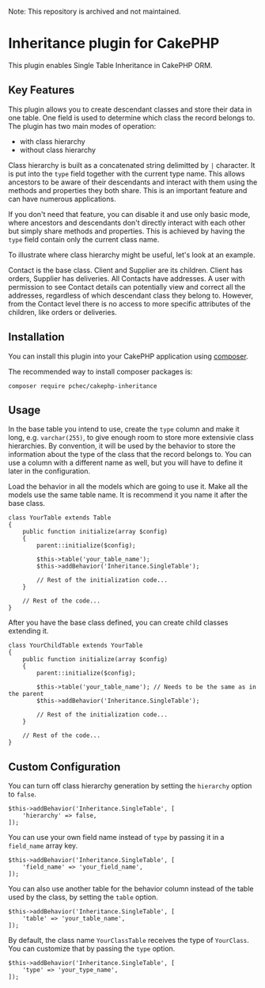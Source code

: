 Note: This repository is archived and not maintained.

# Inheritance plugin for CakePHP

This plugin enables Single Table Inheritance in CakePHP ORM.

## Key Features

This plugin allows you to create descendant classes and store their data in one table. One field is used to determine which class the record belongs to. The plugin has two main modes of operation:
- with class hierarchy
- without class hierarchy

Class hierarchy is built as a concatenated string delimitted by `|` character. It is put into the `type` field together with the current type name. This allows ancestors to be aware of their descendants and interact with them using the methods and properties they both share. This is an important feature and can have numerous applications.

If you don't need that feature, you can disable it and use only basic mode, where ancestors and descendants don't directly interact with each other but simply share methods and properties. This is achieved by having the `type` field contain only the current class name.

To illustrate where class hierarchy might be useful, let's look at an example.

Contact is the base class. Client and Supplier are its children. Client has orders, Supplier has deliveries. All Contacts have addresses. A user with permission to see Contact details can potentially view and correct all the addresses, regardless of which descendant class they belong to. However, from the Contact level there is no access to more specific attributes of the children, like orders or deliveries.

## Installation

You can install this plugin into your CakePHP application using [composer](http://getcomposer.org).

The recommended way to install composer packages is:

```
composer require pchec/cakephp-inheritance
```

## Usage

In the base table you intend to use, create the `type` column and make it long, e.g. `varchar(255)`, to give enough room to store more extensivie class hierarchies. By convention, it will be used by the behavior to store the information about the type of the class that the record belongs to. You can use a column with a different name as well, but you will have to define it later in the configuration.

Load the behavior in all the models which are going to use it. Make all the models use the same table name. It is recommend it you name it after the base class.

```
class YourTable extends Table
{
    public function initialize(array $config)
    {
        parent::initialize($config);

        $this->table('your_table_name');
        $this->addBehavior('Inheritance.SingleTable');

        // Rest of the initialization code...
    }

    // Rest of the code...
}
```

After you have the base class defined, you can create child classes extending it.

```
class YourChildTable extends YourTable
{
    public function initialize(array $config)
    {
        parent::initialize($config);

        $this->table('your_table_name'); // Needs to be the same as in the parent
        $this->addBehavior('Inheritance.SingleTable');

        // Rest of the initialization code...
    }

    // Rest of the code...
}
```

## Custom Configuration

You can turn off class hierarchy generation by setting the `hierarchy` option to `false`.
```
$this->addBehavior('Inheritance.SingleTable', [
	'hierarchy' => false,
]);
```

You can use your own field name instead of `type` by passing it in a `field_name` array key.

```
$this->addBehavior('Inheritance.SingleTable', [
	'field_name' => 'your_field_name',
]);
```

You can also use another table for the behavior column instead of the table used by the class, by setting the `table` option.

```
$this->addBehavior('Inheritance.SingleTable', [
	'table' => 'your_table_name',
]);
```

By default, the class name `YourClassTable` receives the type of `YourClass`. You can customize that by passing the `type` option.

```
$this->addBehavior('Inheritance.SingleTable', [
	'type' => 'your_type_name',
]);
```
